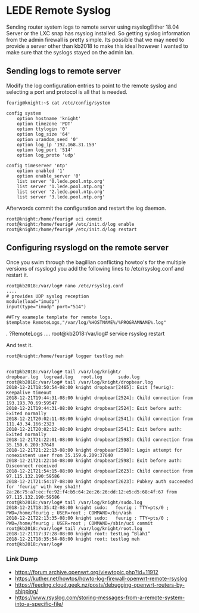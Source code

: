 # LEDE Remote Syslog

Sending router system logs to remote server using rsyslogEither 18.04 Server or the LXC snap has rsyslog installed. So getting syslog information from the admin firewall is pretty simple. Its possible that we may need to provide a server other than kb2018 to make this ideal however I wanted to make sure that the syslogs stayed on the admin lan.

## Sending logs to remote server
Modify the log configuration entries to point to the remote syslog and selecting a port and protocol is all that is needed.
	
	feurig@knight:~$ cat /etc/config/system 
	
	config system
		option hostname 'knight'
		option timezone 'PDT'
		option ttylogin '0'
		option log_size '64'
		option urandom_seed '0'
		option log_ip '192.168.31.159'
		option log_port '514'
		option log_proto 'udp'
	
	config timeserver 'ntp'
		option enabled '1'
		option enable_server '0'
		list server '0.lede.pool.ntp.org'
		list server '1.lede.pool.ntp.org'
		list server '2.lede.pool.ntp.org'
		list server '3.lede.pool.ntp.org'
	
Afterwords commit the configuration and restart the log daemon. 
	
	root@knight:/home/feurig# uci commit 
	root@knight:/home/feurig# /etc/init.d/log enable
	root@knight:/home/feurig# /etc/init.d/log restart
	
## Configuring rsyslogd on the remote server


Once you swim through the bagillian conflicting howtoo's for the multiple versions of rsyslogd you add the following lines to /etc/rsyslog.conf and restart it.

	
	root@kb2018:/var/log# nano /etc/rsyslog.conf 
	....
	# provides UDP syslog reception
	module(load="imudp")
	input(type="imudp" port="514")
	
	##Try exameple template for remote logs.
	$template RemoteLogs,"/var/log/%HOSTNAME%/%PROGRAMNAME%.log"
*.* ?RemoteLogs
	....
	root@kb2018:/var/log# service rsyslog restart
	
	

And test it.
	
	root@knight:/home/feurig# logger testlog meh
	
	
	root@kb2018:/var/log# tail /var/log/knight/
	dropbear.log  logread.log   root.log      sudo.log      
	root@kb2018:/var/log# tail /var/log/knight/dropbear.log 
	2018-12-21T18:50:54-08:00 knight dropbear[2465]: Exit (feurig): Keepalive timeout
	2018-12-21T19:44:31-08:00 knight dropbear[2524]: Child connection from 193.193.70.69:59547
	2018-12-21T19:44:31-08:00 knight dropbear[2524]: Exit before auth: Exited normally
	2018-12-21T20:02:11-08:00 knight dropbear[2541]: Child connection from 111.43.34.166:2323
	2018-12-21T20:02:12-08:00 knight dropbear[2541]: Exit before auth: Exited normally
	2018-12-21T21:22:01-08:00 knight dropbear[2598]: Child connection from 35.159.6.209:37640
	2018-12-21T21:22:13-08:00 knight dropbear[2598]: Login attempt for nonexistent user from 35.159.6.209:37640
	2018-12-21T21:22:14-08:00 knight dropbear[2598]: Exit before auth: Disconnect received
	2018-12-21T21:54:15-08:00 knight dropbear[2623]: Child connection from 97.115.132.190:59586
	2018-12-21T21:54:17-08:00 knight dropbear[2623]: Pubkey auth succeeded for 'feurig' with key sha1!! 2a:26:75:a7:ec:fe:92:f4:b5:64:2e:26:26:dd:12:e5:d5:68:4f:67 from 97.115.132.190:59586
	root@kb2018:/var/log# tail /var/log/knight/sudo.log 
	2018-12-21T18:35:42-08:00 knight sudo:   feurig : TTY=pts/0 ; PWD=/home/feurig ; USER=root ; COMMAND=/bin/ash
	2018-12-21T22:13:35-08:00 knight sudo:   feurig : TTY=pts/0 ; PWD=/home/feurig ; USER=root ; COMMAND=/sbin/uci commit
	root@kb2018:/var/log# tail /var/log/knight/root.log 
	2018-12-21T17:37:28-08:00 knight root: testLog “Blah1”
	2018-12-21T18:35:54-08:00 knight root: testlog meh
	root@kb2018:/var/log# 
	
	
### Link Dump
* https://forum.archive.openwrt.org/viewtopic.php?id=11912
* https://kuther.net/howtos/howto-log-firewall-openwrt-remote-rsyslog
* https://feeding.cloud.geek.nz/posts/debugging-openwrt-routers-by-shipping/
* https://www.rsyslog.com/storing-messages-from-a-remote-system-into-a-specific-file/

